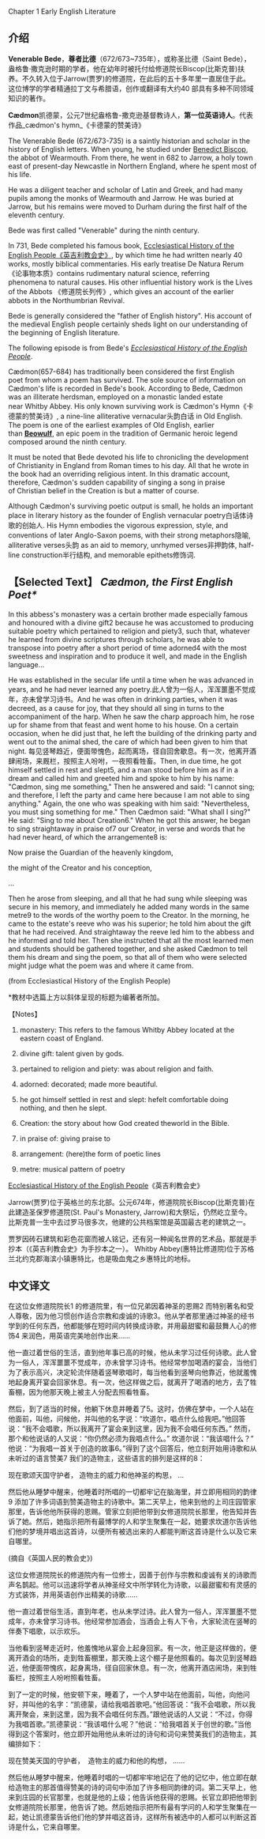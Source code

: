 
Chapter 1 Early English Literature 

## 介绍

**Venerable Bede**，**尊者比德**（672/673~735年），或称圣比德（Saint Bede），盎格鲁·撒克逊时期的学者，他在幼年时被托付给修道院长Biscop(比斯克普)扶养。不久转入位于Jarrow(贾罗)的修道院，在此后的五十多年里一直居住于此。这位博学的学者精通拉丁文与希腊语，创作或翻译有大约40 部具有多种不同领域知识的著作。  
  

**Cædmon**凯德蒙，公元7世纪盎格鲁-撒克逊基督教诗人，**第一位英语诗人**。代表作品_cædmon's hymn_《卡德蒙的赞美诗》

The Venerable Bede (672/673-735) is a saintly historian and scholar in the history of English letters. When young, he studied under [Benedict Biscop](https://mp.weixin.qq.com/s?__biz=MzkzNjE5MzIxNg==&mid=2247505079&idx=1&sn=003c537f584e54373e0f115f4bf097a8&scene=21#wechat_redirect), the abbot of Wearmouth. From there, he went in 682 to Jarrow, a holy town east of present-day Newcastle in Northern England, where he spent most of his life. 

He was a diligent teacher and scholar of Latin and Greek, and had many pupils among the monks of Wearmouth and Jarrow. He was buried at Jarrow, but his remains were moved to Durham during the first half of the eleventh century. 

Bede was first called "Venerable" during the ninth century. 

In 731, Bede completed his famous book, [Ecclesiastical History of the English People《英吉利教会史》](http://mp.weixin.qq.com/s?__biz=MzkzNjE5MzIxNg==&mid=2247505079&idx=1&sn=003c537f584e54373e0f115f4bf097a8&chksm=c2a0e918f5d7600ea86b020c41dc9d9ddd5f96c34ab3cccebf487327489325f39f4d9a8bee3f&scene=21#wechat_redirect), by which time he had written nearly 40 works, mostly biblical commentaries. His early treatise De Natura Rerum《论事物本质》contains rudimentary natural science, referring phenomena to natural causes. His other influential history work is the Lives of the Abbots 《修道院长列传》, which gives an account of the earlier abbots in the Northumbrian Revival. 

Bede is generally considered the "father of English history". His account of the medieval English people certainly sheds light on our understanding of the beginning of English literature.

  

The following episode is from Bede's [_Ecclesiastical History of the English People_](http://mp.weixin.qq.com/s?__biz=MzkzNjE5MzIxNg==&mid=2247505079&idx=1&sn=003c537f584e54373e0f115f4bf097a8&chksm=c2a0e918f5d7600ea86b020c41dc9d9ddd5f96c34ab3cccebf487327489325f39f4d9a8bee3f&scene=21#wechat_redirect). 

Cædmon(657-684) has traditionally been considered the first English poet from whom a poem has survived. The sole source of information on Cædmon's life is recorded in Bede's book. According to Bede, Cædmon was an illiterate herdsman, employed on a monastic landed estate near Whitby Abbey. His only known surviving work is Cædmon's Hymn《卡德蒙的赞美诗》, a nine-line alliterative vernacular头韵白话 in Old English. The poem is one of the earliest examples of Old English, earlier than **[Beowulf](https://mp.weixin.qq.com/s?__biz=MzkzNjE5MzIxNg==&mid=2247488995&idx=1&sn=4852cd10e99c506f3011692aebc806b1&scene=21#wechat_redirect)**, an epic poem in the tradition of Germanic heroic legend composed around the ninth century. 

It must be noted that Bede devoted his life to chronicling the development of Christianity in England from Roman times to his day. All that he wrote in the book had an overriding religious intent. In this dramatic account, therefore, Cædmon's sudden capability of singing a song in praise of Christian belief in the Creation is but a matter of course. 

Although Cædmon's surviving poetic output is small, he holds an important place in literary history as the founder of English vernacular poetry白话体诗歌的创始人. His Hymn embodies the vigorous expression, style, and conventions of later Anglo-Saxon poems, with their strong metaphors隐喻, alliterative verses头韵 as an aid to memory, unrhymed verses非押韵体, half-line construction半行结构, and memorable epithets修饰词.

  

## 【Selected Text】 _Cædmon, the First English Poet*_

In this abbess's monastery was a certain brother made especially famous and honoured with a divine gift2 because he was accustomed to producing suitable poetry which pertained to religion and piety3, such that, whatever he learned from divine scriptures through scholars, he was able to transpose into poetry after a short period of time adorned4 with the most sweetness and inspiration and to produce it well, and made in the English language...

He was established in the secular life until a time when he was advanced in years, and he had never learned any poetry.此人曾为一俗人，浑浑噩墨不觉成年，亦未曾学习诗书。And he was often in drinking parties, when it was decreed, as a cause for joy, that they should all sing in turns to the accompaniment of the harp. When he saw the charp approach him, he rose up for shame from that feast and went home to his house. On a certain occasion, when he did just that, he left the building of the drinking party and went out to the animal shed, the care of which had been given to him that night. 每见竖琴趋近，便面带愧色，起而离场，径自回舍歇息。有一次，他离开酒肆闹场，来厩栏，按照主人吩咐，一夜照看牲畜。Then, in due time, he got himself settled in rest and slept5, and a man stood before him as if in a dream and called him and greeted him and spoke to him by his name: "Cædmon, sing me something," Then he answered and said: "I cannot sing; and therefore, I left the party and came here because I am not able to sing anything." Again, the one who was speaking with him said: "Nevertheless, you must sing something for me." Then Cædmon said: "What shall I sing?" He said: "Sing to me about Creation6." When he got this answer, he began to sing straightaway in praise of7 our Creator, in verse and words that he had never heard, of which the arrangemente8 is:

Now praise the Guardian of the heavenly kingdom,

the might of the Creator and his conception,

...

Then he arose from sleeping, and all that he had sung while sleeping was secure in his memory, and immediately he added many words in the same metre9 to the words of the worthy poem to the Creator. In the morning, he came to the estate's reeve who was his superior; he told him about the gift that he had received. And straightaway the reeve led him to the abbess and he informed and told her. Then she instructed that all the most learned men and students should be gathered together, and she asked Cædmon to tell them his dream and sing the poem, so that all of them who were selected might judge what the poem was and where it came from.

(from Ecclesiastical History of the English People)

*教材中选篇上方以斜体呈现的标题为编著者所加。

  

【Notes】 

1. monastery: This refers to the famous Whitby Abbey located at the eastern coast of England. 

2. divine gift: talent given by gods.

3. pertained to religion and piety: was about religion and faith.

4. adorned: decorated; made more beautiful.

5. he got himself settled in rest and slept: hefelt comfortable doing nothing, and then he slept.

6. Creation: the story about how God created theworld in the Bible.

7. in praise of: giving praise to 

8. arrangement: (here)the form of poetic lines

9. metre: musical pattern of poetry  

  

[Ecclesiastical History of the English People](https://mp.weixin.qq.com/s?__biz=MzkzNjE5MzIxNg==&mid=2247505079&idx=1&sn=003c537f584e54373e0f115f4bf097a8&scene=21#wechat_redirect)《英吉利教会史》  

Jarrow(贾罗)位于英格兰的东北部。公元674年，修道院院长Biscop(比斯克普)在此建造圣保罗修道院(St. Paul's Monastery, Jarrow)和大祭坛，仍然屹立至今。比斯克普一生中去过罗马很多次，他建的公共档案馆是英国最古老的建筑之一。

贾罗因砖石建筑和彩色花窗而被人铭记，还有另一种闻名世界的艺术品，那就是手抄本（《英吉利教会史》为手抄本之一）。
Whitby Abbey(惠特比修道院)位于苏格兰北约克郡海滨小镇惠特比，也是吸血鬼之乡惠特比的地标。  

##  中文译文

在这位女修道院院长1 的修道院里，有一位兄弟因着神圣的恩赐2 而特别著名和受人尊敬，因为他习惯创作适合宗教和虔诚的诗歌3。他从学者那里通过神圣的经书学到的任何东西，他都能够在短时间内转换成诗歌，并用最甜蜜和最鼓舞人心的修饰4 来润色，用英语完美地创作出来……

他一直过着世俗的生活，直到他年事已高的时候，他从未学习过任何诗歌。此人曾为一俗人，浑浑噩噩不觉成年，亦未曾学习诗书。他经常参加喝酒的宴会，当他们为了表示高兴，决定轮流伴随着竖琴歌唱时，每当他看到竖琴向他靠近，他就羞愧地起身离开宴会回家休息。有一次，他这样做之后，就离开了喝酒的地方，去了牲畜棚，因为他那天晚上被主人分配去照看牲畜。

然后，到了适当的时候，他躺下休息并睡着了5。这时，仿佛在梦中，一个人站在他面前，叫他，问候他，并叫他的名字说：“坎道尔，唱点什么给我吧。”他回答说：“我不会唱歌，所以我离开了宴会来到这里，因为我不会唱任何东西。” 然而，那个和他说话的人又说：“你仍然必须为我唱点什么。” 坎道尔说：“我该唱什么？” 他说：“为我唱一首关于创造的故事6。”得到了这个回答后，他立刻开始用诗歌和从未听过的语言赞美7 我们的造物主，这些语言的排列是这样的8：

现在歌颂天国守护者， 造物主的威力和他神圣的构思， ...

然后他从睡梦中醒来，他睡着时所唱的一切都牢记在脑海里，并立即用相同的韵律9 添加了许多词语到赞美造物主的诗歌中。第二天早上，他来到他的上司庄园管家那里，告诉他他所获得的恩赐。管家立刻把他带到女修道院院长那里，他告知并告诉了她。然后，她指示把所有最博学的人和学生聚集在一起，她要求坎道尔告诉他们他的梦境并唱出这首诗，以便所有被选出来的人都能判断这首诗是什么以及它来自哪里。

(摘自《英国人民的教会史》)

这位女修道院院长的修道院内有一位修士，因善于创作与宗教和虔诚有关的诗歌而声名鹊起。他可以迅速将学者从神圣经文中所学转化为诗歌，以最甜蜜和有灵感的方式装饰，并用英语创作出精美的诗歌…… 

他一直过着世俗生活，直到年老，也从未学过诗。此人曾为一俗人，浑浑噩墨不觉成年，亦未曾学习诗书。他经常参加酒会，当酒会上有人下令，大家轮流在竖琴的伴奏下唱歌，以示欢乐。

当他看到竖琴走近时，他羞愧地从宴会上起身回家。有一次，他正是这样做的，便离开酒会的场所，走到牲畜棚里，那天晚上这个棚子是他照看的。每次见到竖琴趋近，他便面带愧疚，起身离场，径自回家休息。有一次，他离开酒店闹场，来到牲畜栏，按照主人吩咐照看牲畜。

到了一定的时候，他安顿下来，睡着了，一个人梦中站在他面前，叫他，向他问好，并叫他的名字：“凯德蒙，请给我唱首歌吧。”他回答说：“我不会唱歌，所以我离开聚会，来到这里，因为我不会唱任何东西。”跟他说话的人又说：“不过，你得为我唱首歌。”凯德蒙说：“我该唱什么呢？”他说：“给我唱首关于创世的歌。”当他得到这个答案时，他立即开始用他从未听过的诗句和词句来赞美我们的造物主，其编排如下：

 现在赞美天国的守护者， 
造物主的威力和他的构想， …… 

然后他从睡梦中醒来，他睡着时唱的一切都牢牢地记在了他的记忆中，他立即在献给造物主的那首值得赞美的诗的词句中添加了许多相同韵律的词。第二天早上，他来到庄园的长官那里，也就是他的上级；他告诉他获得的恩赐。长官立即把他带到女修道院院长那里，他告诉了她。然后她指示把所有最有学问的人和学生聚集在一起，她让凯德蒙告诉他们他的梦并唱这首诗，这样所有被选中的人都可以判断这首诗是什么，它来自哪里。